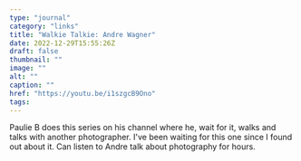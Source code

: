 ```yaml
---
type: "journal"
category: "links"
title: "Walkie Talkie: Andre Wagner"
date: 2022-12-29T15:55:26Z
draft: false
thumbnail: ""
image: ""
alt: ""
caption: ""
href: "https://youtu.be/i1szgcB9Ono"
tags:
---
```


Paulie B does this series on his channel where he, wait for it, walks and talks with another photographer. I've been waiting for this one since I found out about it. Can listen to Andre talk about photography for hours.
